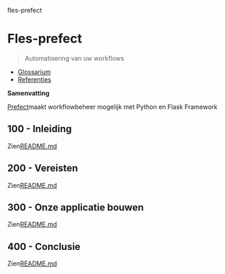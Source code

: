 fles-prefect

# Fles-prefect

> Automatisering van uw workflows

-   [Glossarium](./GLOSSARY.md)
-   [Referenties](./REFERENCES.md)

**Samenvatting**

[Prefect](https://prefect.io/)maakt workflowbeheer mogelijk met Python en Flask Framework

## 100 - Inleiding

Zien[README.md](./100/README.md)

## 200 - Vereisten

Zien[README.md](./200/README.md)

## 300 - Onze applicatie bouwen

Zien[README.md](./300/README.md)

## 400 - Conclusie

Zien[README.md](./400/README.md)
